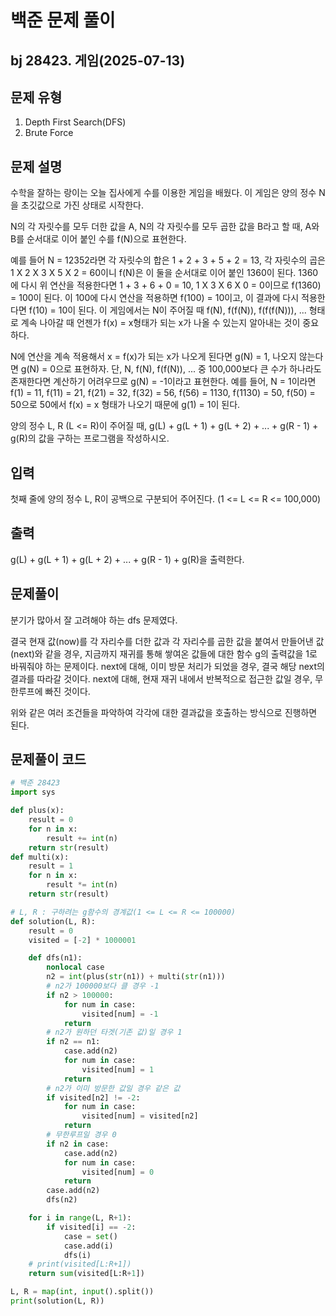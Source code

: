 # 백준 문제 풀이

## bj 28423. 게임(2025-07-13)

## 문제 유형

1. Depth First Search(DFS)
2. Brute Force

## 문제 설명

수학을 잘하는 랑이는 오늘 집사에게 수를 이용한 게임을 배웠다. 이 게임은 양의 정수 N을 초깃값으로 가진 상태로 시작한다.

N의 각 자릿수를 모두 더한 값을 A, N의 각 자릿수를 모두 곱한 값을 B라고 할 때, A와 B를 순서대로 이어 붙인 수를 f(N)으로 표현한다.

예를 들어 N = 12352라면 각 자릿수의 합은 1 + 2 + 3 + 5 + 2 = 13, 각 자릿수의 곱은 1 X 2 X 3 X 5 X 2 = 60이니 f(N)은 이 둘을 순서대로 이어 붙인 1360이 된다. 1360에 다시 위 연산을 적용한다면 1 + 3 + 6 + 0 = 10, 1 X 3 X 6 X 0 = 0이므로 f(1360) = 100이 된다. 이 100에 다시 연산을 적용하면 f(100) = 10이고, 이 결과에 다시 적용한다면 f(10) = 10이 된다. 이 게임에서는 N이 주어질 때 f(N), f(f(N)), f(f(f(N))), ... 형태로 계속 나아갈 때 언젠가 f(x) = x형태가 되는 x가 나올 수 있는지 알아내는 것이 중요하다.

N에 연산을 계속 적용해서 x = f(x)가 되는 x가 나오게 된다면 g(N) = 1, 나오지 않는다면 g(N) = 0으로 표현하자. 단, N, f(N), f(f(N)), ... 중 100,000보다 큰 수가 하나라도 존재한다면 계산하기 어려우므로 g(N) = -1이라고 표현한다. 예를 들어, N = 1이라면 f(1) = 11, f(11) = 21, f(21) = 32, f(32) = 56, f(56) = 1130, f(1130) = 50, f(50) = 50으로 50에서 f(x) = x 형태가 나오기 때문에 g(1) = 1이 된다.

양의 정수 L, R (L <= R)이 주어질 때, g(L) + g(L + 1) + g(L + 2) + ... + g(R - 1) + g(R)의 값을 구하는 프로그램을 작성하시오.

## 입력

첫째 줄에 양의 정수 L, R이 공백으로 구분되어 주어진다. (1 <= L <= R <= 100,000)

## 출력

g(L) + g(L + 1) + g(L + 2) + ... + g(R - 1) + g(R)을 출력한다.

## 문제풀이

분기가 많아서 잘 고려해야 하는 dfs 문제였다.

결국 현재 값(now)를 각 자리수를 더한 값과 각 자리수를 곱한 값을 붙여서 만들어낸 값(next)와 같을 경우, 지금까지 재귀를 통해 쌓여온 값들에 대한 함수 g의 출력값을 1로 바꿔줘야 하는 문제이다. next에 대해, 이미 방문 처리가 되었을 경우, 결국 해당 next의 결과를 따라갈 것이다. next에 대해, 현재 재귀 내에서 반복적으로 접근한 값일 경우, 무한루프에 빠진 것이다.

위와 같은 여러 조건들을 파악하여 각각에 대한 결과값을 호출하는 방식으로 진행하면 된다.

## 문제풀이 코드

```python
# 백준 28423
import sys

def plus(x):
    result = 0
    for n in x:
        result += int(n)
    return str(result)
def multi(x):
    result = 1
    for n in x:
        result *= int(n)
    return str(result)

# L, R : 구하려는 g함수의 경계값(1 <= L <= R <= 100000)
def solution(L, R):
    result = 0
    visited = [-2] * 1000001

    def dfs(n1):
        nonlocal case
        n2 = int(plus(str(n1)) + multi(str(n1)))
        # n2가 100000보다 클 경우 -1
        if n2 > 100000:
            for num in case:
                visited[num] = -1
            return
        # n2가 원하던 타겟(기존 값)일 경우 1
        if n2 == n1:
            case.add(n2)
            for num in case:
                visited[num] = 1
            return
        # n2가 이미 방문한 값일 경우 같은 값
        if visited[n2] != -2:
            for num in case:
                visited[num] = visited[n2]
            return
        # 무한루프일 경우 0
        if n2 in case:
            case.add(n2)
            for num in case:
                visited[num] = 0
            return
        case.add(n2)
        dfs(n2)

    for i in range(L, R+1):
        if visited[i] == -2:
            case = set()
            case.add(i)
            dfs(i)
    # print(visited[L:R+1])
    return sum(visited[L:R+1])

L, R = map(int, input().split())
print(solution(L, R))
```

```java


```
